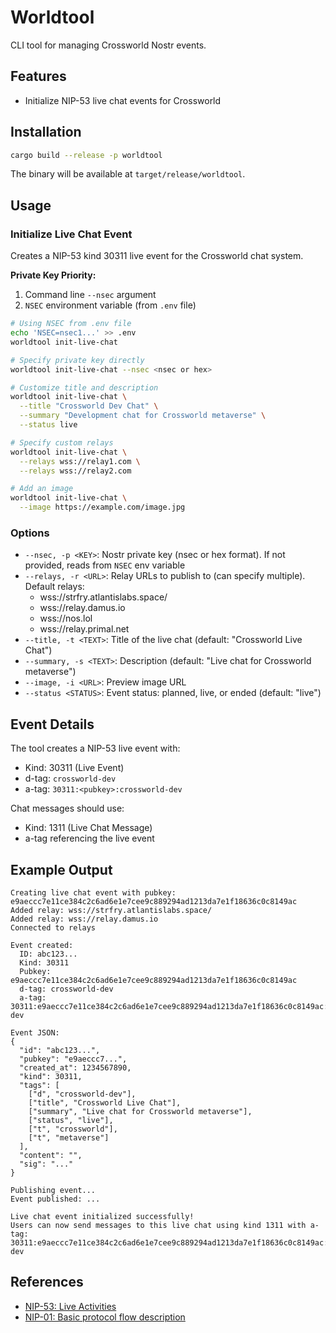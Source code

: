 # Worldtool

CLI tool for managing Crossworld Nostr events.

## Features

- Initialize NIP-53 live chat events for Crossworld

## Installation

```bash
cargo build --release -p worldtool
```

The binary will be available at `target/release/worldtool`.

## Usage

### Initialize Live Chat Event

Creates a NIP-53 kind 30311 live event for the Crossworld chat system.

**Private Key Priority:**
1. Command line `--nsec` argument
2. `NSEC` environment variable (from `.env` file)

```bash
# Using NSEC from .env file
echo 'NSEC=nsec1...' >> .env
worldtool init-live-chat

# Specify private key directly
worldtool init-live-chat --nsec <nsec or hex>

# Customize title and description
worldtool init-live-chat \
  --title "Crossworld Dev Chat" \
  --summary "Development chat for Crossworld metaverse" \
  --status live

# Specify custom relays
worldtool init-live-chat \
  --relays wss://relay1.com \
  --relays wss://relay2.com

# Add an image
worldtool init-live-chat \
  --image https://example.com/image.jpg
```

### Options

- `--nsec, -p <KEY>`: Nostr private key (nsec or hex format). If not provided, reads from `NSEC` env variable
- `--relays, -r <URL>`: Relay URLs to publish to (can specify multiple). Default relays:
  - wss://strfry.atlantislabs.space/
  - wss://relay.damus.io
  - wss://nos.lol
  - wss://relay.primal.net
- `--title, -t <TEXT>`: Title of the live chat (default: "Crossworld Live Chat")
- `--summary, -s <TEXT>`: Description (default: "Live chat for Crossworld metaverse")
- `--image, -i <URL>`: Preview image URL
- `--status <STATUS>`: Event status: planned, live, or ended (default: "live")

## Event Details

The tool creates a NIP-53 live event with:
- Kind: 30311 (Live Event)
- d-tag: `crossworld-dev`
- a-tag: `30311:<pubkey>:crossworld-dev`

Chat messages should use:
- Kind: 1311 (Live Chat Message)
- a-tag referencing the live event

## Example Output

```
Creating live chat event with pubkey: e9aeccc7e11ce384c2c6ad6e1e7cee9c889294ad1213da7e1f18636c0c8149ac
Added relay: wss://strfry.atlantislabs.space/
Added relay: wss://relay.damus.io
Connected to relays

Event created:
  ID: abc123...
  Kind: 30311
  Pubkey: e9aeccc7e11ce384c2c6ad6e1e7cee9c889294ad1213da7e1f18636c0c8149ac
  d-tag: crossworld-dev
  a-tag: 30311:e9aeccc7e11ce384c2c6ad6e1e7cee9c889294ad1213da7e1f18636c0c8149ac:crossworld-dev

Event JSON:
{
  "id": "abc123...",
  "pubkey": "e9aeccc7...",
  "created_at": 1234567890,
  "kind": 30311,
  "tags": [
    ["d", "crossworld-dev"],
    ["title", "Crossworld Live Chat"],
    ["summary", "Live chat for Crossworld metaverse"],
    ["status", "live"],
    ["t", "crossworld"],
    ["t", "metaverse"]
  ],
  "content": "",
  "sig": "..."
}

Publishing event...
Event published: ...

Live chat event initialized successfully!
Users can now send messages to this live chat using kind 1311 with a-tag: 30311:e9aeccc7e11ce384c2c6ad6e1e7cee9c889294ad1213da7e1f18636c0c8149ac:crossworld-dev
```

## References

- [NIP-53: Live Activities](https://github.com/nostr-protocol/nips/blob/master/53.md)
- [NIP-01: Basic protocol flow description](https://github.com/nostr-protocol/nips/blob/master/01.md)
